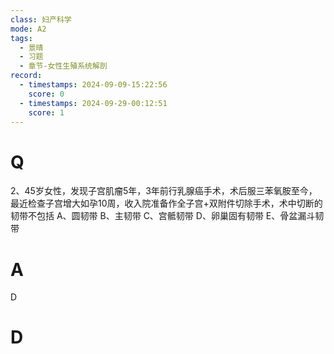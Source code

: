 ```yaml
---
class: 妇产科学
mode: A2
tags:
  - 景晴
  - 习题
  - 章节-女性生殖系统解剖
record:
  - timestamps: 2024-09-09-15:22:56
    score: 0
  - timestamps: 2024-09-29-00:12:51
    score: 1
---
```


# Q
2、45岁女性，发现子宫肌瘤5年，3年前行乳腺癌手术，术后服三苯氧胺至今，最近检查子宫增大如孕10周，收入院准备作全子宫+双附件切除手术，术中切断的韧带不包括
A、圆韧带
B、主韧带
C、宫骶韧带
D、卵巢固有韧带
E、骨盆漏斗韧带
# A
D
# D

